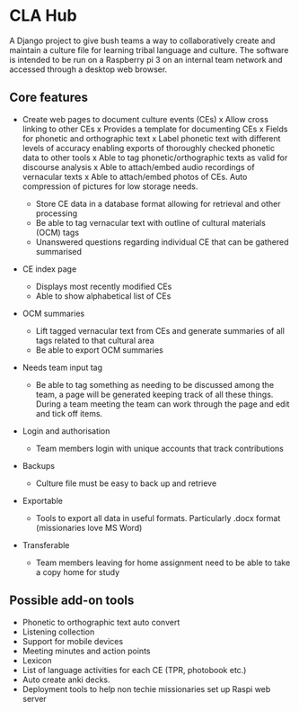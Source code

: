 # CLA Hub

A Django project to give bush teams a way to collaboratively create and maintain a culture file for learning tribal language and culture.
The software is intended to be run on a Raspberry pi 3 on an internal team network and accessed through a desktop web browser.

## Core features
- Create web pages to document culture events (CEs)
    x Allow cross linking to other CEs
    x Provides a template for documenting CEs
    x Fields for phonetic and orthographic text
    x Label phonetic text with different levels of accuracy enabling exports of thoroughly checked
      phonetic data to other tools
    x Able to tag phonetic/orthographic texts as valid for discourse analysis
    x Able to attach/embed audio recordings of vernacular texts
    x Able to attach/embed photos of CEs. Auto compression of pictures for low storage needs.
    - Store CE data in a database format allowing for retrieval and other processing
    - Be able to tag vernacular text with outline of cultural materials (OCM) tags
    - Unanswered questions regarding individual CE that can be gathered summarised

- CE index page
    - Displays most recently modified CEs
    - Able to show alphabetical list of CEs

- OCM summaries
    - Lift tagged vernacular text from CEs and generate summaries of all tags related to that cultural area
    - Be able to export OCM summaries

- Needs team input tag
    - Be able to tag something as needing to be discussed among the team, a page will be generated keeping track
      of all these things. During a team meeting the team can work through the page and edit and tick off items.

- Login and authorisation
    - Team members login with unique accounts that track contributions

- Backups
    - Culture file must be easy to back up and retrieve

- Exportable
    - Tools to export all data in useful formats. Particularly .docx format (missionaries love MS Word)

- Transferable
    - Team members leaving for home assignment need to be able to take a copy home for study


## Possible add-on tools
- Phonetic to orthographic text auto convert
- Listening collection
- Support for mobile devices
- Meeting minutes and action points
- Lexicon
- List of language activities for each CE (TPR, photobook etc.)
- Auto create anki decks.
- Deployment tools to help non techie missionaries set up Raspi web server
